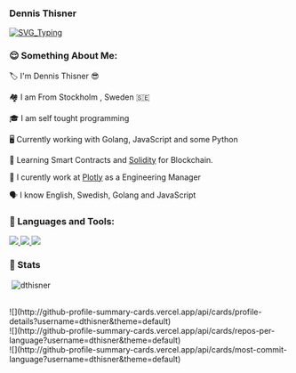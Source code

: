 ### Dennis Thisner

[![SVG_Typing](https://readme-typing-svg.herokuapp.com/?lines=Hello%2C+I+am+Dennis+as+dthisner;Golang+and+Cypress+Developer;Love+helping+people+succeed;Working+at+Plotly)](https://github.com/dthisner)

<h3 align="left">😌 Something About Me:</h3>
 
🏷️ I'm Dennis Thisner 😎

🏘️ I am From Stockholm , Sweden 🇸🇪

🎓 I am self tought programming 

🖥️ Currently working with Golang, JavaScript and some Python

🎩 Learning Smart Contracts and [Solidity](https://soliditylang.org/) for Blockchain. 

🔭 I curently work at [Plotly](plotly.com) as a Engineering Manager

🗣️ I know English, Swedish, Golang and JavaScript

<h3 align="left">🔨 Languages and Tools:</h3>
<p align="left">
    <a href="https://www.go.dev" target="_blank">
        <img
            src="https://img.shields.io/badge/Golang-black?&style=for-the-badge&logo=go"
        />
    </a>
    <a href="https://www.javascript.com/" target="_blank">
        <img
            src="https://img.shields.io/badge/JavaScript-black?&style=for-the-badge&logo=javascript"
        />
    </a>
    <a href="https://www.cypress.io/" target="_blank">
        <img
            src="https://img.shields.io/badge/Cypress-black?&style=for-the-badge&logo=cypress"
        />
    </a>
</p>

<h3 align="left"> 📝 Stats </h3>
<p>&nbsp;<img align="center" src="https://github-readme-stats.vercel.app/api?username=dthisner&show_icons=true&locale=en" alt="dthisner" /></p>
<br>
![](http://github-profile-summary-cards.vercel.app/api/cards/profile-details?username=dthisner&theme=default)
<br> 
![](http://github-profile-summary-cards.vercel.app/api/cards/repos-per-language?username=dthisner&theme=default)
<br>
![](http://github-profile-summary-cards.vercel.app/api/cards/most-commit-language?username=dthisner&theme=default)

